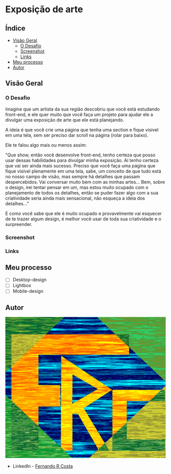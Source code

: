 # Exposição de arte

## Índice

- [Visão Geral](#visão-geral)
  - [O Desafio](#o-desafio)
  - [Screenshot](#screenshot)
  - [Links](#links)
- [Meu processo](#meu-processo)
- [Autor](#autor)

## Visão Geral

### O Desafio

Imagine que um artista da sua região descobriu que você está estudando front-end, e ele quer muito que você faça um projeto para ajudar ele a divulgar uma exposição de arte que ele está planejando.

A ideia é que você crie uma página que tenha uma section e fique visível em uma tela, sem ser preciso dar scroll na página (rolar para baixo).

Ele te falou algo mais ou menos assim:

"Que show, então você desenvolve front-end, tenho certeza que posso usar dessas habilidades para divulgar minha exposição. Aí tenho certeza que vai ser ainda mais sucesso. Preciso que você faça uma página que fique visível plenamente em uma tela, sabe, um conceito de que tudo está no nosso campo de visão, mas sempre há detalhes que passam despercebidos. Vai conversar muito bem com as minhas artes...
Bem, sobre o design, irei tentar pensar em um, mas estou muito ocupado com o planejamento de todos os detalhes, então se puder fazer algo com a sua criatividade seria ainda mais sensacional, não esqueça a ideia dos detalhes..."

E como você sabe que ele é muito ocupado e provavelmente vai esquecer de te trazer algum design, é melhor você usar de toda sua criatividade e o surpreender.

### Screenshot

<!-- ![](./design/desktop-preview.jpg) -->

### Links

<!-- - Site URL: [E-commerce page](https://e-commerce-page-lovat.vercel.app/) -->

## Meu processo

- [ ] Desktop-design
- [ ] Lightbox
- [ ] Mobile-design

## Autor

![](./assets/images/FRC.gif)

- LinkedIn - [Fernando R Costa](https://www.linkedin.com/in/fernando-r-costa/)
